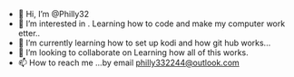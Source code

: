 - 👋 Hi, I’m @Philly32
- 👀 I’m interested in . Learning how to code and make my computer work etter..
- 🌱 I’m currently learning how to set up kodi and how git hub works...
- 💞️ I’m looking to collaborate on Learning how all of this works.
- 📫 How to reach me ...by email philly332244@outlook.com

<!---
Philly3232/Philly3232 is a ✨ special ✨ repository because its `README.md` (this file) appears on your GitHub profile.
You can click the Preview link to take a look at your changes.
--->
